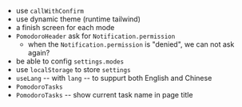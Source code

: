 - use `callWithConfirm`
- use dynamic theme (runtime tailwind)
- a finish screen for each mode
- `PomodoroHeader` ask for `Notification.permission`
  - when the `Notification.permission` is "denied",
    we can not ask again?
- be able to config `settings.modes`
- use `localStorage` to store `settings`
- `useLang` -- with `lang` -- to suppurt both English and Chinese
- `PomodoroTasks`
- `PomodoroTasks` -- show current task name in page title
